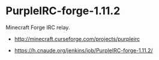 # PurpleIRC-forge-1.11.2
Minecraft Forge IRC relay.

* http://minecraft.curseforge.com/projects/purpleirc

* https://h.cnaude.org/jenkins/job/PurpleIRC-forge-1.11.2/
